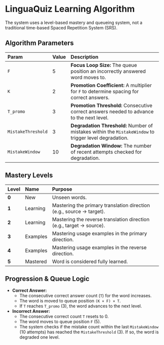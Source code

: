 # **LinguaQuiz Learning Algorithm**

The system uses a level-based mastery and queueing system, not a traditional time-based Spaced Repetition System (SRS).

## **Algorithm Parameters**

| Param              | Value | Description                                                                                            |
| :----------------- | :---- | :----------------------------------------------------------------------------------------------------- |
| `F`                | 5     | **Focus Loop Size:** The queue position an incorrectly answered word moves to.                         |
| `K`                | 2     | **Promotion Coefficient:** A multiplier for `F` to determine spacing for correct answers.              |
| `T_promo`          | 3     | **Promotion Threshold:** Consecutive correct answers needed to advance to the next level.              |
| `MistakeThreshold` | 3     | **Degradation Threshold:** Number of mistakes within the `MistakeWindow` to trigger level degradation. |
| `MistakeWindow`    | 10    | **Degradation Window:** The number of recent attempts checked for degradation.                         |

## **Mastery Levels**

| Level | Name     | Purpose                                                              |
| :---- | :------- | :------------------------------------------------------------------- |
| **0** | New      | Unseen words.                                                        |
| **1** | Learning | Mastering the primary translation direction (e.g., source → target). |
| **2** | Learning | Mastering the reverse translation direction (e.g., target → source). |
| **3** | Examples | Mastering usage examples in the primary direction.                   |
| **4** | Examples | Mastering usage examples in the reverse direction.                   |
| **5** | Mastered | Word is considered fully learned.                                    |

## **Progression & Queue Logic**

- **Correct Answer:**
  - The consecutive correct answer count (`T`) for the word increases.
  - The word is moved to queue position `(K × F) × T`.
  - If `T` reaches `T_promo` (3), the word advances to the next level.
- **Incorrect Answer:**
  - The consecutive correct count `T` resets to 0.
  - The word moves to queue position `F` (5).
  - The system checks if the mistake count within the last `MistakeWindow` (10 attempts) has reached the `MistakeThreshold` (3). If so, the word is degraded one level.
